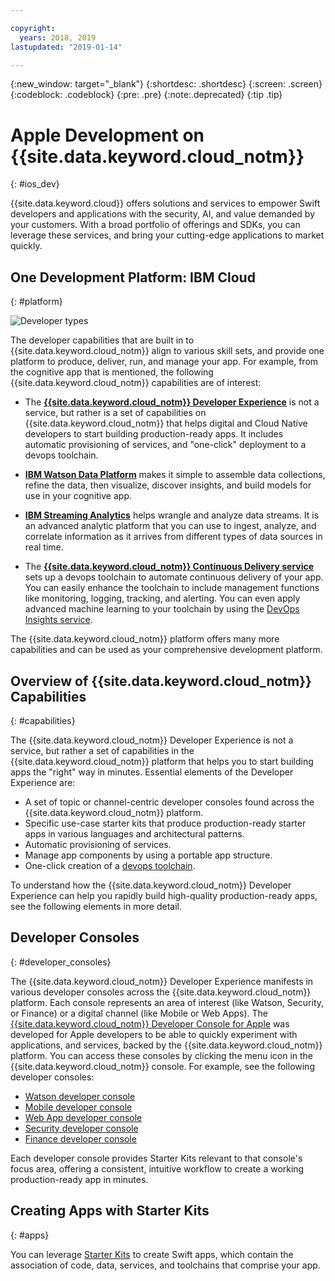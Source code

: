 ```yaml
---

copyright:
  years: 2018, 2019
lastupdated: "2019-01-14"

---
```


{:new_window: target="_blank"}
{:shortdesc: .shortdesc}
{:screen: .screen}
{:codeblock: .codeblock}
{:pre: .pre}
{:note:.deprecated}
{:tip .tip}

# Apple Development on {{site.data.keyword.cloud_notm}}
{: #ios_dev}

{{site.data.keyword.cloud}} offers solutions and services to empower Swift developers and applications with the security, AI, and value demanded by your customers. With a broad portfolio of offerings and SDKs, you can leverage these services, and bring your cutting-edge applications to market quickly.

## One Development Platform: IBM Cloud
{: #platform}

 ![Developer types](images/IBM_Cloud_icon.png "IBM Cloud")

The developer capabilities that are built in to {{site.data.keyword.cloud_notm}} align to various skill sets, and provide one platform to produce, deliver, run, and manage your app. For example, from the cognitive app that is mentioned, the following {{site.data.keyword.cloud_notm}} capabilities are of interest:

* The [**{{site.data.keyword.cloud_notm}} Developer Experience**](/docs/overview/dev-journey.html#dev-journey) is not a service, but rather is a set of capabilities on {{site.data.keyword.cloud_notm}} that helps digital and Cloud Native developers to start building production-ready apps. It includes automatic provisioning of services, and "one-click" deployment to a devops toolchain.

* [**IBM Watson Data Platform**](https://dataplatform.ibm.com) makes it simple to assemble data collections, refine the data, then visualize, discover insights, and build models for use in your cognitive app.

* [**IBM Streaming Analytics**](../services/StreamingAnalytics/index.html#gettingstarted) helps wrangle and analyze data streams. It is an advanced analytic platform that you can use to ingest, analyze, and correlate information as it arrives from different types of data sources in real time.

* The [**{{site.data.keyword.cloud_notm}} Continuous Delivery service**](../services/ContinuousDelivery/index.html#cd_getting_started) sets up a devops toolchain to automate continuous delivery of your app. You can easily enhance the toolchain to include management functions like monitoring, logging, tracking, and alerting. You can even apply advanced machine learning to your toolchain by using the [DevOps Insights service](../services/DevOpsInsights/index.html#gettingstarted).

The {{site.data.keyword.cloud_notm}} platform offers many more capabilities and can be used as your comprehensive development platform.

## Overview of {{site.data.keyword.cloud_notm}} Capabilities
{: #capabilities}

The {{site.data.keyword.cloud_notm}} Developer Experience is not a service, but rather a set of capabilities in the {{site.data.keyword.cloud_notm}} platform that helps you to start building apps the "right" way in minutes. Essential elements of the Developer Experience are:

* A set of topic or channel-centric developer consoles found across the {{site.data.keyword.cloud_notm}} platform.
* Specific use-case starter kits that produce production-ready starter apps in various languages and architectural patterns.
* Automatic provisioning of services.
* Manage app components by using a portable app structure.
* One-click creation of a [devops toolchain](../services/ContinuousDelivery/index.html#cd_getting_started).

To understand how the {{site.data.keyword.cloud_notm}} Developer Experience can help you rapidly build high-quality production-ready apps, see the following elements in more detail.

## Developer Consoles
{: #developer_consoles}

The {{site.data.keyword.cloud_notm}} Developer Experience manifests in various developer consoles across the {{site.data.keyword.cloud_notm}} platform. Each console represents an area of interest (like Watson, Security, or Finance) or a digital channel (like Mobile or Web Apps). The [{{site.data.keyword.cloud_notm}} Developer Console for Apple](https://cloud.ibm.com/developer/appledevelopment/dashboard) was developed for Apple developers to be able to quickly experiment with applications, and services, backed by the {{site.data.keyword.cloud_notm}} platform. You can access these consoles by clicking the menu icon in the {{site.data.keyword.cloud_notm}} console. For example, see the following developer consoles:

* [Watson developer console](https://cloud.ibm.com/developer/watson/dashboard)
* [Mobile developer console](https://cloud.ibm.com/developer/mobile/dashboard)
* [Web App developer console](https://cloud.ibm.com/developer/appservice/dashboard)
* [Security developer console](https://cloud.ibm.com/developer/security/dashboard)
* [Finance developer console](https://cloud.ibm.com/developer/finance/dashboard)

<!--Cloud native development is the process of developing apps that are optimized to leverage capabilities engendered from running on the cloud.  Flexibility, portability, scaling, rapid development, continuous delivery, and a close coupling development and operations ("devops) are characteristics of cloud applications. The {{site.data.keyword.cloud}} Developer Experience quickly gets you started building cloud native applications that are ready for team development and bound for production use.-->


<!--![Overview of elements of the {{site.data.keyword.cloud_notm}} Developer Experience](images/elements_of_devex.png "Overview of elements of the {{site.data.keyword.cloud_notm}} Developer Experience") <br> *Overview of elements of the {{site.data.keyword.cloud_notm}} Developer Experience*-->

Each developer console provides Starter Kits relevant to that console's focus area, offering a consistent, intuitive workflow to create a working production-ready app in minutes.

## Creating Apps with Starter Kits
{: #apps}

You can leverage [Starter Kits](/docs/swift/starter_kit/starter_kits.html) to create Swift apps, which contain the association of code, data, services, and toolchains that comprise your app.
